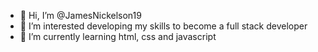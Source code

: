 - 👋 Hi, I’m @JamesNickelson19
- 👀 I’m interested developing my skills to become a full stack developer
- 🌱 I’m currently learning html, css and javascript


<!---
JamesNickelson19/JamesNickelson19 is a ✨ special ✨ repository because its `README.md` (this file) appears on your GitHub profile.
You can click the Preview link to take a look at your changes.
--->
